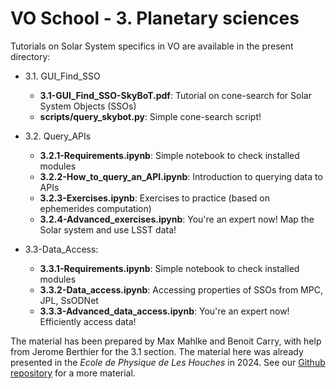 # VO School - 3. Planetary sciences

Tutorials on Solar System specifics in VO are available in the present directory:


- 3.1. GUI_Find_SSO
  - **3.1-GUI_Find_SSO-SkyBoT.pdf**: Tutorial on cone-search for Solar System Objects (SSOs)
  - **scripts/query_skybot.py**: Simple cone-search script!

- 3.2. Query_APIs
  - **3.2.1-Requirements.ipynb**: Simple notebook to check installed modules
  - **3.2.2-How_to_query_an_API.ipynb**: Introduction to querying data to APIs
  - **3.2.3-Exercises.ipynb**: Exercises to practice (based on ephemerides computation)
  - **3.2.4-Advanced_exercises.ipynb**: You're an expert now! Map the Solar system and use LSST data!

- 3.3-Data_Access:
  - **3.3.1-Requirements.ipynb**: Simple notebook to check installed modules
  - **3.3.2-Data_access.ipynb**: Accessing properties of SSOs from MPC, JPL, SsODNet
  - **3.3.3-Advanced_data_access.ipynb**: You're an expert now! Efficiently access data!


The material has been prepared by Max Mahlke and Benoit Carry, with help
from Jerome Berthier for the 3.1 section. The material here was already presented
in the *Ecole de Physique de Les Houches* in 2024. See our
[Github repository](https://github.com/maxmahlke/les-houches-small-bodies) for a more material.

